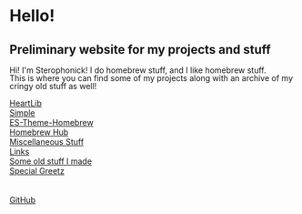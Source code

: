 <html>
    <title>Sterophonick's Own Little World</title>
    <style>
		@font-face {
			font-family: AppleKid;
			src: url(images/apple_kid.ttf) format('truetype');
		}
        p.small {
            line-height: 1;
        }
		body {
			background-image: url('images/banner.jpg');
		}
		h1 {
			font-family: AppleKid !important
			font-size: 12pt !important
		}
    </style>
    <head>
    </head>
    <body>
        <h1>Hello!</h1>
        <h2>Preliminary website for my projects and stuff</h2>
        <p class="small">
            Hi! I'm Sterophonick! I do homebrew stuff, and I like homebrew stuff.<br />
            This is where you can find some of my projects along with an archive of my cringy old stuff as well!<br />
        </p>
        <a href="heartlib">HeartLib</a><br />
        <a href="simplelight">Simple</a><br />
        <a href="es-theme-homebrew">ES-Theme-Homebrew</a><br />
        <a href="homebrew-hub">Homebrew Hub</a><br />
        <a href="misc">Miscellaneous Stuff</a><br />
        <a href="sites">Links</a><br />
        <a href="archive">Some old stuff I made</a><br />
        <a href="greetz">Special Greetz</a><br />
    </body>
	<br />
	<br />
	<a href="https://github.com/Sterophonick">GitHub</a><br />
</html>